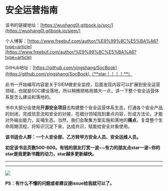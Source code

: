 # 安全运营指南

该书的链接地址：[https://wushang0l.gitbook.io/soc/](https://wushang0l.gitbook.io/siem/)

个人博客：[https://www.freebuf.com/author/%E9%99%8C%E5%BA%A6?type=article](https://www.freebuf.com/author/%E9%99%8C%E5%BA%A6?type=article)

GitHub地址：[https://github.com/yingshang/SocBook](https://github.com/yingshang/SocBook)（**star！！！！**）



此书一开始编写内容是关于SIEM做安全监控，后面发现内容可以扩展到安全运营领域，也就是SOC建设落地，所以稍微把格局搞大一点，讲一下整个安全运营体系是怎么建设和落地的。

书中大部分会使用**开源安全项目**去构建整个安全运营体系生态，打通各个安全产品的封闭，完成信息流和安全的对接，在细分领域找到重点内容，形成方法论，才能对外输出能力，反哺生态。当然，我们会聚集方案实施和落地的**痛点**，复盘整个生命周期流程，将知识沉淀下来，达成共识，赋能给安全对象使用。









**该书适合人群：一个人安全部、乙方转甲方安全人员、安全运维人员。**

**初定该书总页数500-600。有钱的朋友打赏一波\~\~有力的朋友点star一波\~你的star是我更新书籍的动力，star越多更新越快。**

****

****

![](.gitbook/assets/mm\_reward\_qrcode\_1627651911856.png)

**PS：有什么不懂的问题或者建议提issue给我就可以了。**
